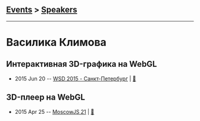 ## [Events](../README.md) > [Speakers](../speakers.md)
---

# Василика Климова

## Интерактивная 3D-графика на WebGL
- 2015 Jun 20 -- [WSD 2015 - Санкт-Петербург](https://www.youtube.com/watch?v=V7bnSOwuO4M)  | [:notebook:](https://wsd.events/2015/06/20/pres/webgl/)  
## 3D-плеер на WebGL
- 2015 Apr 25 -- [MoscowJS 21](https://www.youtube.com/watch?v=0Z0vsg830QQ)  | [:notebook:](https://www.slideshare.net/moscowjs/3-d-webgl)  
